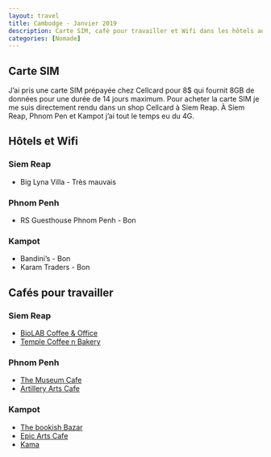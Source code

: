 ```yaml
---
layout: travel
title: Cambodge - Janvier 2019
description: Carte SIM, café pour travailler et Wifi dans les hôtels au Cambodge
categories: [Nomade]
---
```

## Carte SIM
J’ai pris une carte SIM prépayée chez Cellcard pour 8$ qui fournit 8GB de données pour une durée de 14 jours maximum. Pour acheter la carte SIM je me suis directement rendu dans un shop Cellcard à Siem Reap. À Siem Reap, Phnom Pen et Kampot j’ai tout le temps eu du 4G.

## Hôtels et Wifi

### Siem Reap
- Big Lyna Villa - Très mauvais

### Phnom Penh
- RS Guesthouse Phnom Penh - Bon

### Kampot
- Bandini’s -  Bon
- Karam Traders - Bon

## Cafés pour travailler

### Siem Reap
- [BioLAB Coffee & Office](https://goo.gl/maps/zfLwRbbZ36t)
- [Temple Coffee n Bakery](https://goo.gl/maps/dYXszUS8Msr)

### Phnom Penh
- [The Museum Cafe](https://goo.gl/maps/iBhs5imaDYn)
- [Artillery Arts Cafe](https://goo.gl/maps/tiEKi1qt2Gk)

### Kampot
- [The bookish Bazar](https://goo.gl/maps/u1J8SSi8ott)
- [Epic Arts Cafe](https://goo.gl/maps/ggq2occ5pXL2)
- [Kama](https://goo.gl/maps/VHZCt8fnuJF2)